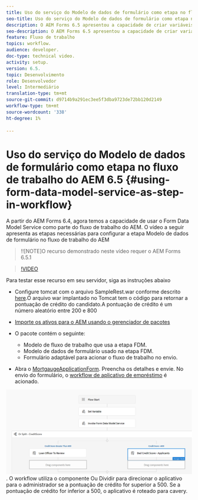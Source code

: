 ```yaml
---
title: Uso do serviço do Modelo de dados de formulário como etapa no fluxo de trabalho do AEM 6.5
seo-title: Uso do serviço do Modelo de dados de formulário como etapa no fluxo de trabalho do AEM 6.5
description: O AEM Forms 6.5 apresentou a capacidade de criar variáveis no fluxo de trabalho do AEM. Com esse novo recurso usando o "Invoke Form Data Model Service" no fluxo de trabalho do AEM tornou-se muito fácil. O vídeo a seguir guiará você pelas etapas envolvidas no uso do Invoke Form Data Model Service no fluxo de trabalho do AEM.
seo-description: O AEM Forms 6.5 apresentou a capacidade de criar variáveis no fluxo de trabalho do AEM. Com esse novo recurso usando o "Invoke Form Data Model Service" no fluxo de trabalho do AEM tornou-se muito fácil. O vídeo a seguir guiará você pelas etapas envolvidas no uso do Invoke Form Data Model Service no fluxo de trabalho do AEM.
feature: Fluxo de trabalho
topics: workflow.
audience: developer.
doc-type: technical video.
activity: setup.
version: 6.5.
topic: Desenvolvimento
role: Desenvolvedor
level: Intermediário
translation-type: tm+mt
source-git-commit: d9714b9a291ec3ee5f3dba9723de72bb120d2149
workflow-type: tm+mt
source-wordcount: '338'
ht-degree: 1%

---
```



# Uso do serviço do Modelo de dados de formulário como etapa no fluxo de trabalho do AEM 6.5 {#using-form-data-model-service-as-step-in-workflow}

A partir do AEM Forms 6.4, agora temos a capacidade de usar o Form Data Model Service como parte do fluxo de trabalho do AEM. O vídeo a seguir apresenta as etapas necessárias para configurar a etapa Modelo de dados de formulário no fluxo de trabalho do AEM

>!![NOTE]O recurso demonstrado neste vídeo requer o AEM Forms 6.5.1


>[!VIDEO](https://video.tv.adobe.com/v/28145?quality=9&learn=on)

Para testar esse recurso em seu servidor, siga as instruções abaixo

* Configure tomcat com o arquivo SampleRest.war conforme descrito [here](https://helpx.adobe.com/experience-manager/kt/forms/using/preparing-datasource-for-form-data-model-tutorial-use.html).O arquivo war implantado no Tomcat tem o código para retornar a pontuação de crédito do candidato.A pontuação de crédito é um número aleatório entre 200 e 800

* [ Importe os ativos para o AEM usando o gerenciador de pacotes](assets/aem65-loanapplication.zip)
* O pacote contém o seguinte:

   * Modelo de fluxo de trabalho que usa a etapa FDM.
   * Modelo de dados de formulário usado na etapa FDM.
   * Formulário adaptável para acionar o fluxo de trabalho no envio.
* Abra o [MortgaugeApplicationForm](http://localhost:4502/content/dam/formsanddocuments/loanapplication/jcr:content?wcmmode=disabled). Preencha os detalhes e envie. No envio do formulário, o [workflow de aplicativo de empréstimo](http://http://localhost:4502/editor.html/conf/global/settings/workflow/models/LoanApplication2.html) é acionado.

![ fluxo de trabalho ](assets/invokefdm651.PNG).
O workflow utiliza o componente Ou Dividir para direcionar o aplicativo para o administrador se a pontuação de crédito for superior a 500. Se a pontuação de crédito for inferior a 500, o aplicativo é roteado para cavery.
